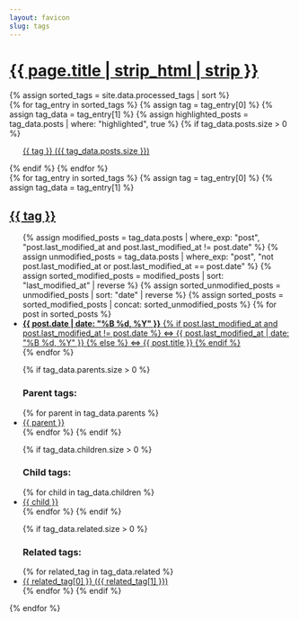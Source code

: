 ```yaml
---
layout: favicon
slug: tags
---
```

<h1 class="post-title"><a href="#bottom-of-page" aria-label="Go to bottom">{{ page.title | strip_html | strip }}</a></h1>
<div class="post-wrapper" aria-label="List of all tags">
    <aside class="tagged-posts">
    {% assign sorted_tags = site.data.processed_tags | sort %}
    <div class="tag-list">
        {% for tag_entry in sorted_tags %}
        {% assign tag = tag_entry[0] %}
        {% assign tag_data = tag_entry[1] %}
        {% assign highlighted_posts = tag_data.posts | where: "highlighted", true %}
        {% if tag_data.posts.size > 0 %}
        <ul class="search-link">
            <a href="#{{ tag | slugify }}" aria-label="Tag {{ tag }} with {{ tag_data.posts.size }} posts">
                {{ tag }} ({{ tag_data.posts.size }})
            </a>
        </ul>
        {% endif %}
        {% endfor %}
    </div>
    </aside>
    <aside class="tagged-posts">
  {% for tag_entry in sorted_tags %}
    {% assign tag = tag_entry[0] %}
    {% assign tag_data = tag_entry[1] %}
    <div class="tag-list" id="{{ tag | slugify }}" aria-labelledby="{{ tag | slugify }}-heading">
      <h2 id="{{ tag | slugify }}-heading">
        <a href="#" aria-label="Back to top">{{ tag }}</a>
      </h2>
      <ul class="search-link">
        {% assign modified_posts = tag_data.posts | where_exp: "post", "post.last_modified_at and post.last_modified_at != post.date" %}
        {% assign unmodified_posts = tag_data.posts | where_exp: "post", "not post.last_modified_at or post.last_modified_at == post.date" %}
        {% assign sorted_modified_posts = modified_posts | sort: "last_modified_at" | reverse %}
        {% assign sorted_unmodified_posts = unmodified_posts | sort: "date" | reverse %}
        {% assign sorted_posts = sorted_modified_posts | concat: sorted_unmodified_posts %}
        {% for post in sorted_posts %}
          <li>
            <a href="{{ post.url }}">
              <time datetime="{{ post.date | date_to_xmlschema }}">
                <strong>{{ post.date | date: "%B %d, %Y" }}</strong>
              </time>
              {% if post.last_modified_at and post.last_modified_at != post.date %}
                &hArr; 
                <span title="Last updated: {{ post.last_modified_at | date: '%B %d, %Y' }}">
                  {{ post.last_modified_at | date: "%B %d, %Y" }}
                </span>
              {% else %}
                &hArr; {{ post.title }}
              {% endif %}
            </a>
          </li>
        {% endfor %}
      </ul>
      <ul class="search-link">
        {% if tag_data.parents.size > 0 %}
          <h3>Parent tags:</h3>
          {% for parent in tag_data.parents %}
            <li>
              <a href="#{{ parent | slugify }}" aria-label="Parent tag {{ parent }}">{{ parent }}</a>
            </li>
          {% endfor %}
        {% endif %}
      </ul>
      <ul class="search-link">
        {% if tag_data.children.size > 0 %}
          <h3>Child tags:</h3>
          {% for child in tag_data.children %}
            <li>
              <a href="#{{ child | slugify }}" aria-label="Child tag {{ child }}">{{ child }}</a>
            </li>
          {% endfor %}
        {% endif %}
      </ul>
      <ul class="search-link">
        {% if tag_data.related.size > 0 %}
          <h3>Related tags:</h3>
          {% for related_tag in tag_data.related %}
            <li>
              <a href="#{{ related_tag[0] | slugify }}" aria-label="Related tag {{ related_tag[0] }}">
                {{ related_tag[0] }} ({{ related_tag[1] }})
              </a>
            </li>
          {% endfor %}
        {% endif %}
      </ul>
    </div>
  {% endfor %}
</aside>
</div>
